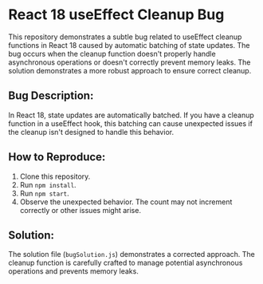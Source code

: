 # React 18 useEffect Cleanup Bug
This repository demonstrates a subtle bug related to useEffect cleanup functions in React 18 caused by automatic batching of state updates.  The bug occurs when the cleanup function doesn't properly handle asynchronous operations or doesn't correctly prevent memory leaks.  The solution demonstrates a more robust approach to ensure correct cleanup.

## Bug Description:
In React 18, state updates are automatically batched. If you have a cleanup function in a useEffect hook, this batching can cause unexpected issues if the cleanup isn't designed to handle this behavior.

## How to Reproduce:
1. Clone this repository.
2. Run `npm install`.
3. Run `npm start`.
4. Observe the unexpected behavior. The count may not increment correctly or other issues might arise.

## Solution:
The solution file (`bugSolution.js`) demonstrates a corrected approach.  The cleanup function is carefully crafted to manage potential asynchronous operations and prevents memory leaks.